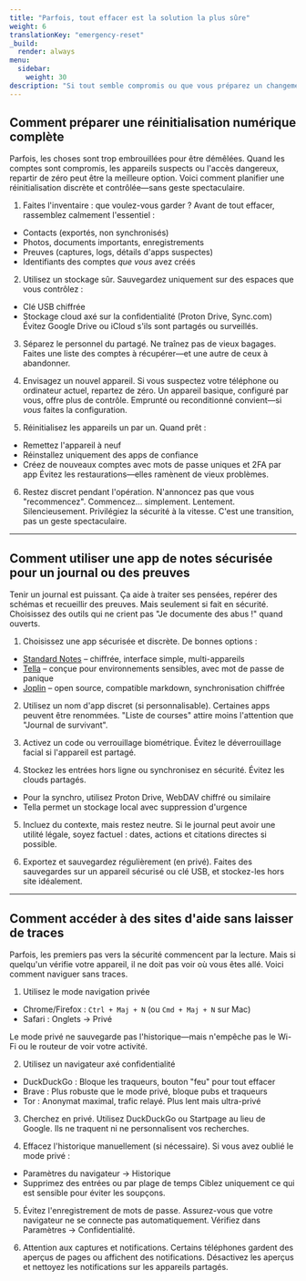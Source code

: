 ```yaml
---
title: "Parfois, tout effacer est la solution la plus sûre"
weight: 6
translationKey: "emergency-reset"
_build:
  render: always
menu:
  sidebar:
    weight: 30
description: "Si tout semble compromis ou que vous préparez un changement majeur (comme un déménagement), ces guides expliquent les réinitialisations sécurisées, les sauvegardes sûres et comment effacer vos traces. Reconstruisez discrètement, sans éveiller les soupçons."
---
```


## Comment préparer une réinitialisation numérique complète

Parfois, les choses sont trop embrouillées pour être démêlées. Quand les comptes sont compromis, les appareils suspects ou l'accès dangereux, repartir de zéro peut être la meilleure option. Voici comment planifier une réinitialisation discrète et contrôlée—sans geste spectaculaire.

1. Faites l'inventaire : que voulez-vous garder ? Avant de tout effacer, rassemblez calmement l'essentiel :

* Contacts (exportés, non synchronisés)
* Photos, documents importants, enregistrements
* Preuves (captures, logs, détails d'apps suspectes)
* Identifiants des comptes *que vous* avez créés

2. Utilisez un stockage sûr. Sauvegardez uniquement sur des espaces que vous contrôlez :

* Clé USB chiffrée
* Stockage cloud axé sur la confidentialité (Proton Drive, Sync.com)
  Évitez Google Drive ou iCloud s'ils sont partagés ou surveillés.

3. Séparez le personnel du partagé. Ne traînez pas de vieux bagages. Faites une liste des comptes à récupérer—et une autre de ceux à abandonner.

4. Envisagez un nouvel appareil. Si vous suspectez votre téléphone ou ordinateur actuel, repartez de zéro. Un appareil basique, configuré par vous, offre plus de contrôle. Emprunté ou reconditionné convient—si *vous* faites la configuration.

5. Réinitialisez les appareils un par un. Quand prêt :

* Remettez l'appareil à neuf
* Réinstallez uniquement des apps de confiance
* Créez de nouveaux comptes avec mots de passe uniques et 2FA par app
  Évitez les restaurations—elles ramènent de vieux problèmes.

6. Restez discret pendant l'opération. N'annoncez pas que vous "recommencez". Commencez... simplement. Lentement. Silencieusement. Privilégiez la sécurité à la vitesse. C'est une transition, pas un geste spectaculaire.

---

## Comment utiliser une app de notes sécurisée pour un journal ou des preuves

Tenir un journal est puissant. Ça aide à traiter ses pensées, repérer des schémas et recueillir des preuves. Mais seulement si fait en sécurité. Choisissez des outils qui ne crient pas "Je documente des abus !" quand ouverts.

1. Choisissez une app sécurisée et discrète. De bonnes options :

* [Standard Notes](https://standardnotes.com) – chiffrée, interface simple, multi-appareils
* [Tella](https://tella-app.org) – conçue pour environnements sensibles, avec mot de passe de panique
* [Joplin](https://joplinapp.org) – open source, compatible markdown, synchronisation chiffrée

2. Utilisez un nom d'app discret (si personnalisable). Certaines apps peuvent être renommées. "Liste de courses" attire moins l'attention que "Journal de survivant".

3. Activez un code ou verrouillage biométrique. Évitez le déverrouillage facial si l'appareil est partagé.

4. Stockez les entrées hors ligne ou synchronisez en sécurité. Évitez les clouds partagés.

* Pour la synchro, utilisez Proton Drive, WebDAV chiffré ou similaire
* Tella permet un stockage local avec suppression d'urgence

5. Incluez du contexte, mais restez neutre. Si le journal peut avoir une utilité légale, soyez factuel : dates, actions et citations directes si possible.

6. Exportez et sauvegardez régulièrement (en privé). Faites des sauvegardes sur un appareil sécurisé ou clé USB, et stockez-les hors site idéalement.

---

## Comment accéder à des sites d'aide sans laisser de traces

Parfois, les premiers pas vers la sécurité commencent par la lecture. Mais si quelqu'un vérifie votre appareil, il ne doit pas voir où vous êtes allé. Voici comment naviguer sans traces.

1. Utilisez le mode navigation privée

* Chrome/Firefox : `Ctrl + Maj + N` (ou `Cmd + Maj + N` sur Mac)
* Safari : Onglets → Privé

Le mode privé ne sauvegarde pas l'historique—mais n'empêche pas le Wi-Fi ou le routeur de voir votre activité.

2. Utilisez un navigateur axé confidentialité

* DuckDuckGo : Bloque les traqueurs, bouton "feu" pour tout effacer
* Brave : Plus robuste que le mode privé, bloque pubs et traqueurs
* Tor : Anonymat maximal, trafic relayé. Plus lent mais ultra-privé

3. Cherchez en privé. Utilisez DuckDuckGo ou Startpage au lieu de Google. Ils ne traquent ni ne personnalisent vos recherches.

4. Effacez l'historique manuellement (si nécessaire). Si vous avez oublié le mode privé :

* Paramètres du navigateur → Historique
* Supprimez des entrées ou par plage de temps
  Ciblez uniquement ce qui est sensible pour éviter les soupçons.

5. Évitez l'enregistrement de mots de passe. Assurez-vous que votre navigateur ne se connecte pas automatiquement. Vérifiez dans Paramètres → Confidentialité.

6. Attention aux captures et notifications. Certains téléphones gardent des aperçus de pages ou affichent des notifications. Désactivez les aperçus et nettoyez les notifications sur les appareils partagés.
